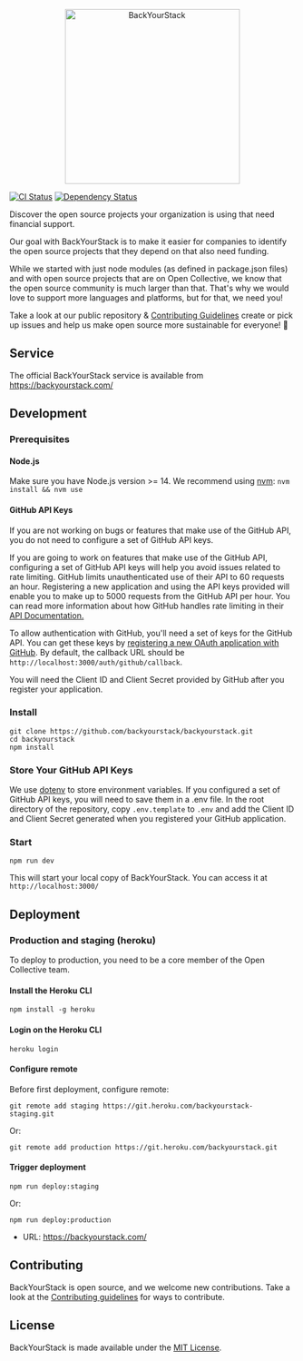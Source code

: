 <p align="center">
  <a href="https://backyourstack.com/"><img width="308" height="308" src="public/static/img/logo-og-1.png" alt="BackYourStack"></a>
</p>

[![CI Status](https://github.com/backyourstack/backyourstack/workflows/CI/badge.svg)](https://github.com/opencollective/opencollective-api/actions/workflows/ci.yml)
[![Dependency Status](https://david-dm.org/backyourstack/backyourstack/status.svg)](https://david-dm.org/backyourstack/backyourstack)

Discover the open source projects your organization is using that need financial
support.

Our goal with BackYourStack is to make it easier for companies to identify the
open source projects that they depend on that also need funding.

While we started with just node modules (as defined in package.json files) and
with open source projects that are on Open Collective, we know that the open
source community is much larger than that. That's why we would love to support
more languages and platforms, but for that, we need you!

Take a look at our public repository & [Contributing
Guidelines](https://github.com/backyourstack/backyourstack/blob/master/CONTRIBUTING.md)
create or pick up issues and help us make open source more sustainable for
everyone! 🙌

## Service

The official BackYourStack service is available from https://backyourstack.com/

## Development

### Prerequisites

#### Node.js

Make sure you have Node.js version >= 14. We recommend using
[nvm](https://github.com/creationix/nvm): `nvm install && nvm use`

#### GitHub API Keys

If you are not working on bugs or features that make use of the GitHub API, you
do not need to configure a set of GitHub API keys.

If you are going to work on features that make use of the GitHub API,
configuring a set of GitHub API keys will help you avoid issues related to rate
limiting. GitHub limits unauthenticated use of their API to 60 requests an hour.
Registering a new application and using the API keys provided will enable you to
make up to 5000 requests from the GitHub API per hour. You can read more
information about how GitHub handles rate limiting in their [API
Documentation.](https://developer.github.com/v3/#rate-limiting)

To allow authentication with GitHub, you'll need a set of keys for the GitHub
API. You can get these keys by [registering a new OAuth application with
GitHub](https://github.com/settings/applications/new). By default, the callback
URL should be `http://localhost:3000/auth/github/callback`.

You will need the Client ID and Client Secret provided by GitHub after you
register your application.

### Install

```
git clone https://github.com/backyourstack/backyourstack.git
cd backyourstack
npm install
```

### Store Your GitHub API Keys

We use [dotenv](https://github.com/motdotla/dotenv) to store environment
variables. If you configured a set of GitHub API keys, you will need to save
them in a .env file. In the root directory of the repository, copy
`.env.template` to `.env` and add the Client ID and Client Secret generated when
you registered your GitHub application.

### Start

`npm run dev`

This will start your local copy of BackYourStack. You can access it at
`http://localhost:3000/`

## Deployment

### Production and staging (heroku)

To deploy to production, you need to be a core member of the Open Collective
team.

#### Install the Heroku CLI

`npm install -g heroku`

#### Login on the Heroku CLI

`heroku login`

#### Configure remote

Before first deployment, configure remote:

```
git remote add staging https://git.heroku.com/backyourstack-staging.git
```

Or:

```
git remote add production https://git.heroku.com/backyourstack.git
```

#### Trigger deployment

```
npm run deploy:staging
```

Or:

```
npm run deploy:production
```

- URL: https://backyourstack.com/

## Contributing

BackYourStack is open source, and we welcome new contributions. Take a look at
the [Contributing guidelines](Contributing.md) for ways to contribute.

## License

BackYourStack is made available under the [MIT License](LICENSE).
